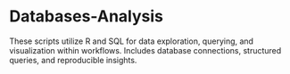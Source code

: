 # Databases-Analysis
These scripts utilize R and SQL for data exploration, querying, and visualization within workflows. Includes database connections, structured queries, and reproducible insights.
